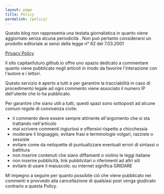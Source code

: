 ```yaml
---
layout: page
title: Policy
permalink: /policy/
---
```

Questo blog non rappresenta una testata giornalistica in quanto viene aggiornato senza alcuna periodicità . Non può pertanto considerarsi un prodotto editoriale ai sensi della legge n° 62 del 7.03.2001

<a href="https://www.iubenda.com/privacy-policy/12623540" class="iubenda-white iubenda-embed" title="Privacy Policy ">Privacy Policy</a><script type="text/javascript">(function (w,d) {var loader = function () {var s = d.createElement("script"), tag = d.getElementsByTagName("script")[0]; s.src="https://cdn.iubenda.com/iubenda.js"; tag.parentNode.insertBefore(s,tag);}; if(w.addEventListener){w.addEventListener("load", loader, false);}else if(w.attachEvent){w.attachEvent("onload", loader);}else{w.onload = loader;}})(window, document);</script>

Il sito capitanfuturo.github.io offre uno spazio dedicato a commentare quanto viene pubblicato negli articoli in modo da favorire l'interazione con l'autore e i lettori.

Questo servizio è aperto a tutti e per garantire la tracciabilità in caso di procedimento legale ad ogni commento viene associato il numero IP dell'utente che lo ha pubblicato.

Per garantire che siano utili a tutti, questi spazi sono sottoposti ad alcune comuni regole di convivenza civile:

-   il commento deve essere sempre attinente all'argomento che si sta trattando nell'articolo
-   mai scrivere commenti ingiuriosi e offensivi rispetto a chicchessia
-   moderare il linguaggio, evitare frasi e terminologie volgari, razziste o sessiste
-   evitare come da netiquette di puntualizzare eventuali errori di sintassi o battitura
-   non inserire contenuti che siano diffamanti o violino le leggi italiane
-   non inserire pubblicità, link pubblicitari o riferimenti ad altri siti
-   evitare di usare il maiuscolo: su internet significa GRIDARE

Mi impegno a seguire per quanto possibile ciò che viene pubblicato nei commenti e provvedo alla cancellazione di qualsiasi post venga giudicato contrario a questa Policy.
